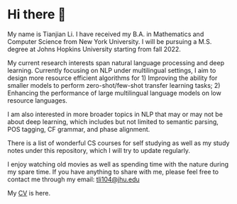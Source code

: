 # Hi there 👋
My name is Tianjian Li. I have received my B.A. in Mathematics and Computer Science from New York University. I will be pursuing a M.S. degree at Johns Hopkins University starting from fall 2022.

My current research interests span natural language processing and deep learning. Currently focusing on NLP under multilingual settings, I aim to design more resource efficient algorithms for 1) Improving the ability for smaller models to perform zero-shot/few-shot transfer learning tasks; 2) Enhancing the performance of large multilingual language models on low resource languages.

I am also interested in more broader topics in NLP that may or may not be about deep learning, which includes but not limited to semantic parsing, POS tagging, CF grammar, and phase alignment.

There is a list of wonderful CS courses for self studying as well as my study notes under this repository, which I will try to update regularly.

I enjoy watching old movies as well as spending time with the nature during my spare time. If you have anything to share with me, please feel free to contact me through my email: tli104@jhu.edu

My [CV](https://truthbutcher.github.io/assets/CV.pdf) is here. 


